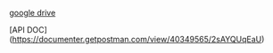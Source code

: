 [google drive ](https://drive.google.com/file/d/1eciL5Lod_rMDpXwiCLvDPaOjDDd-Iss2/view?usp=drive_link)

[API DOC] (https://documenter.getpostman.com/view/40349565/2sAYQUqEaU)